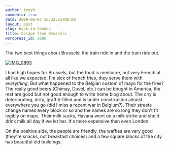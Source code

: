```yaml
---
author: troyh
comments: true
date: 2009-06-07 16:32:21+00:00
layout: post
slug: back-in-london
title: Escape from Brussels
wordpress_id: 3686
---
```


The two best things about Brussels: the train ride in and the train ride out.

[![IMG_0893](http://farm4.static.flickr.com/3592/3603393647_44fe169016.jpg)](http://www.flickr.com/photos/troyh/3603393647/)

I had high hopes for Brussels, but the food is mediocre, not very French at all like we expected. I'm sick of french fries, they serve them with _everything_. But what happened to the Belgian custom of mayo for the fries? The really good beers (Chimay, Duvel, etc.) can be bought in America, the rest are good but not good enough to write home blog about. The city is deteriorating, dirty, graffiti-filled and is under construction almost everywhere you go (did I miss a recent war in Belgium?). Their streets change names every block or so and the names are so long they don't fit legibly on maps. Their milk sucks, Havana went on a milk strike and she'd drink milk all day if we let her. It's more expensive than even London.

On the positive side, the people are friendly, the waffles are very good (they're snacks, not breakfast choices) and a few square blocks of the city has beautiful old buildings.
